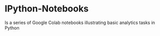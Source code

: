 # IPython-Notebooks 
Is a series of Google Colab notebooks illustrating basic analytics tasks in Python
